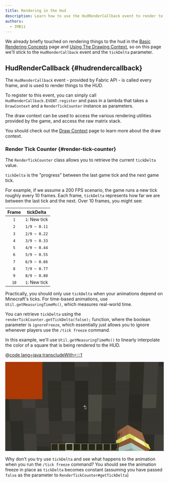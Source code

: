 ```yaml
---
title: Rendering in the Hud
description: Learn how to use the HudRenderCallback event to render to the hud.
authors:
  - IMB11
---
```


We already briefly touched on rendering things to the hud in the [Basic Rendering Concepts](./basic-concepts) page and [Using The Drawing Context](./draw-context), so on this page we'll stick to the `HudRenderCallback` event and the `tickDelta` parameter.

## HudRenderCallback {#hudrendercallback}

The `HudRenderCallback` event - provided by Fabric API - is called every frame, and is used to render things to the HUD.

To register to this event, you can simply call `HudRenderCallback.EVENT.register` and pass in a lambda that takes a `DrawContext` and a `RenderTickCounter` instance as parameters.

The draw context can be used to access the various rendering utilities provided by the game, and access the raw matrix stack.

You should check out the [Draw Context](./draw-context) page to learn more about the draw context.

### Render Tick Counter {#render-tick-counter}

The `RenderTickCounter` class allows you to retrieve the current `tickDelta` value.

`tickDelta` is the "progress" between the last game tick and the next game tick.

For example, if we assume a 200 FPS scenario, the game runs a new tick roughly every 10 frames. Each frame, `tickDelta` represents how far we are between the last tick and the next. Over 10 frames, you might see:

| Frame | tickDelta     |
|:-----:|---------------|
|  `1`  | `1`: New tick |
|  `2`  | `1/9 ~ 0.11`  |
|  `3`  | `2/9 ~ 0.22`  |
|  `4`  | `3/9 ~ 0.33`  |
|  `5`  | `4/9 ~ 0.44`  |
|  `6`  | `5/9 ~ 0.55`  |
|  `7`  | `6/9 ~ 0.66`  |
|  `8`  | `7/9 ~ 0.77`  |
|  `9`  | `8/9 ~ 0.88`  |
| `10`  | `1`: New tick |

Practically, you should only use `tickDelta` when your animations depend on Minecraft's ticks. For time-based animations, use `Util.getMeasuringTimeMs()`, which measures real-world time.

You can retrieve `tickDelta` using the `renderTickCounter.getTickDelta(false);` function, where the boolean parameter is `ignoreFreeze`, which essentially just allows you to ignore whenever players use the `/tick freeze` command.

In this example, we'll use `Util.getMeasuringTimeMs()` to linearly interpolate the color of a square that is being rendered to the HUD.

@[code lang=java transcludeWith=:::1](@/reference/latest/src/client/java/com/example/docs/rendering/HudRenderingEntrypoint.java)

![Lerping a color over time](/assets/develop/rendering/hud-rendering-deltatick.webp)

Why don't you try use `tickDelta` and see what happens to the animation when you run the `/tick freeze` command? You should see the animation freeze in place as `tickDelta` becomes constant (assuming you have passed `false` as the parameter to `RenderTickCounter#getTickDelta`)
